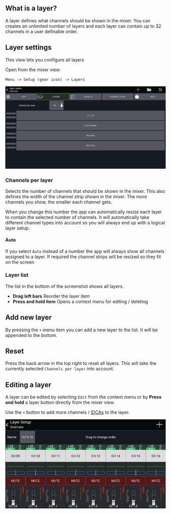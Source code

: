 ## What is a layer?
A layer defines what channels should be shown in the mixer.
You can creates an unlimited number of layers and 
each layer can contain up to 32 channels in a user definable order.

## Layer settings
This view lets you configure all layers

Open from the mixer view:
```
Menu -> Setup (gear icon) -> Layers
```

![Overview](img/layers-overview.png)


### Channels per layer
Selects the number of channels that should be shown in the mixer.
This also defines the width of the channel strip shown in the mixer. The more channels you show, the smaller each channel gets.

When you change this number the app can automatically resize each layer to contain the selected number of channels.
It will automatically take different channel types into account so you will always end up with a logical layer setup.

#### Auto
If you select `Auto` instead of a number the app will always show all channels assigned to a layer. If required the channel strips will be resized so they fit on the screen

### Layer list
The list in the bottom of the screenshot shows all layers.

- **Drag left bars** Reorder the layer item
- **Press and hold item** Opens a context menu for editing / deleting


## Add new layer
By pressing the `+` menu item you can add a new layer to the list. It will be appended to the bottom.

## Reset
Press the back arrow in the top right to reset all layers. This will take the currently selected `Channels per layer` into account.

## Editing a layer
A layer can be edited by selecting `Edit` from the context menu or by **Press and hold** a layer button directly from the mixer view.

Use the `+` button to add more channels / [IDCAs](layer-idcas.md) to the layer.

![Edit channel order](gif/layer-channel-drag.gif)